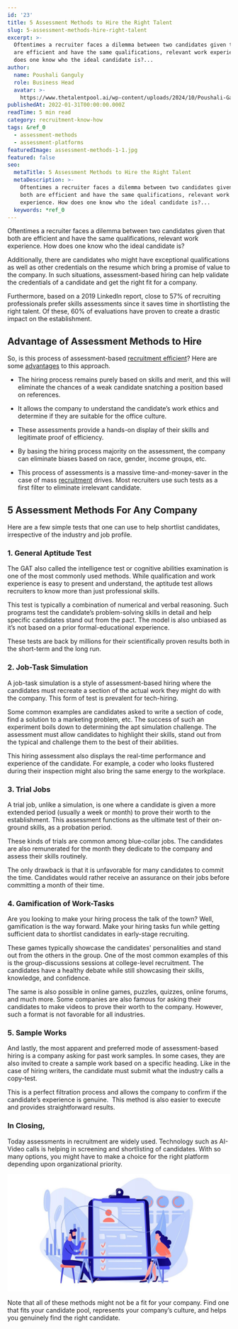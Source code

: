 ```yaml
---
id: '23'
title: 5 Assessment Methods to Hire the Right Talent
slug: 5-assessment-methods-hire-right-talent
excerpt: >-
  Oftentimes a recruiter faces a dilemma between two candidates given that both
  are efficient and have the same qualifications, relevant work experience. How
  does one know who the ideal candidate is?...
author:
  name: Poushali Ganguly
  role: Business Head
  avatar: >-
    https://www.thetalentpool.ai/wp-content/uploads/2024/10/Poushali-Gangulyimage.webp
publishedAt: 2022-01-31T00:00:00.000Z
readTime: 5 min read
category: recruitment-know-how
tags: &ref_0
  - assessment-methods
  - assessment-platforms
featuredImage: assessment-methods-1-1.jpg
featured: false
seo:
  metaTitle: 5 Assessment Methods to Hire the Right Talent
  metaDescription: >-
    Oftentimes a recruiter faces a dilemma between two candidates given that
    both are efficient and have the same qualifications, relevant work
    experience. How does one know who the ideal candidate is?...
  keywords: *ref_0
---
```


Oftentimes a recruiter faces a dilemma between two candidates given that both are efficient and have the same qualifications, relevant work experience. How does one know who the ideal candidate is? 

Additionally, there are candidates who might have exceptional qualifications as well as other credentials on the resume which bring a promise of value to the company. In such situations, assessment-based hiring can help validate the credentials of a candidate and get the right fit for a company.

<!--more-->

Furthermore, based on a 2019 LinkedIn report, close to 57% of recruiting professionals prefer skills assessments since it saves time in shortlisting the right talent. Of these, 60% of evaluations have proven to create a drastic impact on the establishment. 

## Advantage of Assessment Methods to Hire

So, is this process of assessment-based [recruitment efficient](https://www.thetalentpool.ai/blogs/time-hire-all-recruiters-need-know-about-recruitment-metric/)? Here are some [advantages](https://www.thetalentpool.ai/recruitment-management-software-benefits/) to this approach.

- The hiring process remains purely based on skills and merit, and this will eliminate the chances of a weak candidate snatching a position based on references. 

- It allows the company to understand the candidate’s work ethics and determine if they are suitable for the office culture. 

- These assessments provide a hands-on display of their skills and legitimate proof of efficiency. 

- By basing the hiring process majority on the assessment, the company can eliminate biases based on race, gender, income groups, etc. 

- This process of assessments is a massive time-and-money-saver in the case of mass [recruitment](https://www.thetalentpool.ai/blogs/3-unknown-recruitment-strategies-for-niche-hiring/) drives. Most recruiters use such tests as a first filter to eliminate irrelevant candidate. 

## 5 Assessment Methods For Any Company

Here are a few simple tests that one can use to help shortlist candidates, irrespective of the industry and job profile. 

### 1\. General Aptitude Test 

The GAT also called the intelligence test or cognitive abilities examination is one of the most commonly used methods. While qualification and work experience is easy to present and understand, the aptitude test allows recruiters to know more than just professional skills.

This test is typically a combination of numerical and verbal reasoning. Such programs test the candidate’s problem-solving skills in detail and help specific candidates stand out from the pact. The model is also unbiased as it’s not based on a prior formal-educational experience. 

These tests are back by millions for their scientifically proven results both in the short-term and the long run.  

### 2\. Job-Task Simulation 

A job-task simulation is a style of assessment-based hiring where the candidates must recreate a section of the actual work they might do with the company. This form of test is prevalent for tech-hiring. 

Some common examples are candidates asked to write a section of code, find a solution to a marketing problem, etc. The success of such an experiment boils down to determining the apt simulation challenge. The assessment must allow candidates to highlight their skills, stand out from the typical and challenge them to the best of their abilities. 

This hiring assessment also displays the real-time performance and experience of the candidate. For example, a coder who looks flustered during their inspection might also bring the same energy to the workplace. 

### 3\. Trial Jobs 

A trial job, unlike a simulation, is one where a candidate is given a more extended period (usually a week or month) to prove their worth to the establishment. This assessment functions as the ultimate test of their on-ground skills, as a probation period.

These kinds of trials are common among blue-collar jobs. The candidates are also remunerated for the month they dedicate to the company and assess their skills routinely.  

The only drawback is that it is unfavorable for many candidates to commit the time. Candidates would rather receive an assurance on their jobs before committing a month of their time.   

### 4\. Gamification of Work-Tasks 

Are you looking to make your hiring process the talk of the town? Well, gamification is the way forward. Make your hiring tasks fun while getting sufficient data to shortlist candidates in early-stage recruiting. 

These games typically showcase the candidates' personalities and stand out from the others in the group. One of the most common examples of this is the group-discussions sessions at college-level recruitment. The candidates have a healthy debate while still showcasing their skills, knowledge, and confidence. 

The same is also possible in online games, puzzles, quizzes, online forums, and much more. Some companies are also famous for asking their candidates to make videos to prove their worth to the company. However, such a format is not favorable for all industries.  

### 5\. Sample Works

And lastly, the most apparent and preferred mode of assessment-based hiring is a company asking for past work samples. In some cases, they are also invited to create a sample work based on a specific heading. Like in the case of hiring writers, the candidate must submit what the industry calls a copy-test.  

This is a perfect filtration process and allows the company to confirm if the candidate’s experience is genuine.  This method is also easier to execute and provides straightforward results. 

### In Closing, 

Today assessments in recruitment are widely used. Technology such as AI-Video calls is helping in screening and shortlisting of candidates. With so many options, you might have to make a choice for the right platform depending upon organizational priority. 

![assessment-methods](images/assessment-methods-1-1-1024x536.jpg)

Note that all of these methods might not be a fit for your company. Find one that fits your candidate pool, represents your company’s culture, and helps you genuinely find the right candidate.
